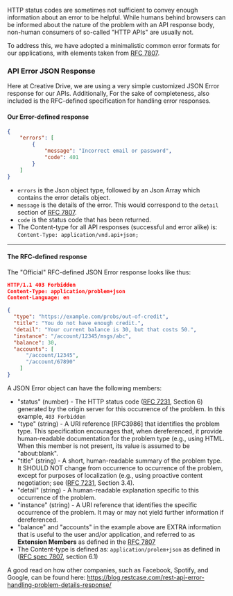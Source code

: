 HTTP status codes are sometimes not sufficient to convey enough information about an error to be helpful.  While humans behind browsers can be informed about the nature of the problem with an API response body, non-human consumers of so-called "HTTP APIs" are usually not.

To address this, we have adopted a minimalistic common error formats for our applications, with elements taken from [RFC 7807](https://tools.ietf.org/html/rfc7807).



### **API Error JSON Response**
Here at Creative Drive, we are using a very simple customized JSON Error response for our APIs.    Additionally, For the sake of completeness, also included is the RFC-defined specification for handling error responses.

#### Our Error-defined response
``` json
{
    "errors": [
        {
            "message": "Incorrect email or password",
            "code": 401
        }
    ]
}
```

* `errors` is the Json object type, followed by an Json Array which contains the error details object.  
* `message` is the details of the error.  This would correspond to the `detail` section of [RFC 7807](https://tools.ietf.org/html/rfc7807).
* `code` is the status code that has been returned.
* The Content-type for all API responses (successful and error alike) is: `Content-Type: application/vnd.api+json; `

---

#### The RFC-defined response
The "Official" RFC-defined JSON Error response looks like thus:

``` json
HTTP/1.1 403 Forbidden
Content-Type: application/problem+json
Content-Language: en

{
  "type": "https://example.com/probs/out-of-credit",
  "title": "You do not have enough credit.",
  "detail": "Your current balance is 30, but that costs 50.",
  "instance": "/account/12345/msgs/abc",
  "balance": 30,
  "accounts": [
      "/account/12345",
      "/account/67890"
    ]
}
```

A JSON Error object can have the following members:

* "status" (number) - The HTTP status code ([RFC 7231](https://tools.ietf.org/html/rfc7231), Section 6) generated by the origin server for this occurrence of the problem.  In this example, `403 Forbidden`
* "type" (string) - A URI reference [RFC3986] that identifies the problem type.  This specification encourages that, when dereferenced, it provide human-readable documentation for the
problem type (e.g., using HTML.  When this member is not present, its value is assumed to be "about:blank".
* "title" (string) - A short, human-readable summary of the problem type.  It SHOULD NOT change from occurrence to occurrence of the problem, except for purposes of localization (e.g., using proactive content negotiation; see ([RFC 7231](https://tools.ietf.org/html/rfc7231), Section 3.4).
* "detail" (string) - A human-readable explanation specific to this occurrence of the problem.
* "instance" (string) - A URI reference that identifies the specific occurrence of the problem.  It may or may not yield further information if dereferenced.
* "balance" and "accounts" in the example above are EXTRA information that is useful to the user and/or application, and referred to as **Extension Members** as defined in the [RFC 7807](https://tools.ietf.org/html/rfc7807)
* The Content-type is defined as: `application/prolem+json` as defined in ([RFC spec 7807](https://tools.ietf.org/html/rfc7807), section 6.1)

A good read on how other companies, such as Facebook, Spotify, and Google, can be found here: https://blog.restcase.com/rest-api-error-handling-problem-details-response/
